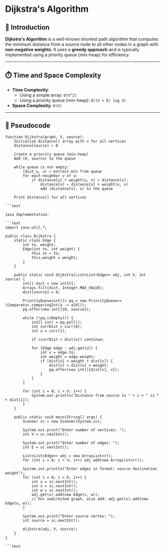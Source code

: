 # Dijkstra's Algorithm

## 📘 Introduction

**Dijkstra's Algorithm** is a well-known shortest path algorithm that computes the minimum distance from a source node to all other nodes in a graph with **non-negative weights**. It uses a **greedy approach** and is typically implemented using a priority queue (min-heap) for efficiency.

---

## ⏱️ Time and Space Complexity

- **Time Complexity**:
  - Using a simple array: `O(V^2)`
  - Using a priority queue (min-heap): `O((V + E) log V)`
- **Space Complexity**: `O(V)`

---

## 🧠 Pseudocode

```text
function Dijkstra(graph, V, source):
    Initialize distance[] array with ∞ for all vertices
    distance[source] ← 0

    Create a priority queue (min-heap)
    Add (0, source) to the queue

    while queue is not empty:
        (dist_u, u) ← extract-min from queue
        for each neighbor v of u:
            if distance[u] + weight(u, v) < distance[v]:
                distance[v] ← distance[u] + weight(u, v)
                add (distance[v], v) to the queue

    Print distance[] for all vertices

```text

Java Implementation:

```text
import java.util.*;

public class Dijkstra {
    static class Edge {
        int to, weight;
        Edge(int to, int weight) {
            this.to = to;
            this.weight = weight;
        }
    }

    public static void dijkstra(List<List<Edge>> adj, int V, int source) {
        int[] dist = new int[V];
        Arrays.fill(dist, Integer.MAX_VALUE);
        dist[source] = 0;

        PriorityQueue<int[]> pq = new PriorityQueue<>(Comparator.comparingInt(a -> a[0]));
        pq.offer(new int[]{0, source});

        while (!pq.isEmpty()) {
            int[] curr = pq.poll();
            int currDist = curr[0];
            int u = curr[1];

            if (currDist > dist[u]) continue;

            for (Edge edge : adj.get(u)) {
                int v = edge.to;
                int weight = edge.weight;
                if (dist[u] + weight < dist[v]) {
                    dist[v] = dist[u] + weight;
                    pq.offer(new int[]{dist[v], v});
                }
            }
        }

        for (int i = 0; i < V; i++) {
            System.out.println("Distance from source to " + i + " is " + dist[i]);
        }
    }

    public static void main(String[] args) {
        Scanner sc = new Scanner(System.in);

        System.out.print("Enter number of vertices: ");
        int V = sc.nextInt();

        System.out.print("Enter number of edges: ");
        int E = sc.nextInt();

        List<List<Edge>> adj = new ArrayList<>();
        for (int i = 0; i < V; i++) adj.add(new ArrayList<>());

        System.out.println("Enter edges in format: source destination weight");
        for (int i = 0; i < E; i++) {
            int u = sc.nextInt();
            int v = sc.nextInt();
            int w = sc.nextInt();
            adj.get(u).add(new Edge(v, w));
            // For undirected graph, also add: adj.get(v).add(new Edge(u, w));
        }

        System.out.print("Enter source vertex: ");
        int source = sc.nextInt();

        dijkstra(adj, V, source);
    }
}

```text

